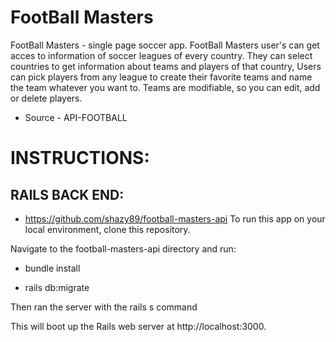 # FootBall Masters
FootBall Masters - single page soccer app.
 FootBall Masters user's can get acces to information of soccer leagues of every country.
  They can select countries to get information about teams and players of that country, 
 Users can pick players from any league to create their favorite teams and name the team whatever you want to.
 Teams are modifiable, so you can edit, add or delete players.

 * Source - API-FOOTBALL
 
# INSTRUCTIONS:
## RAILS BACK END:
* https://github.com/shazy89/football-masters-api
To run this app on your local environment, clone this repository.

Navigate to the football-masters-api directory and run:

* bundle install

* rails db:migrate

Then ran the server with the rails s command

This will boot up the Rails web server at http://localhost:3000.

